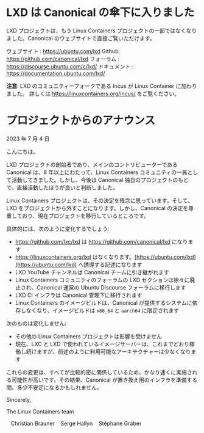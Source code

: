 # LXD は Canonical の傘下に入りました <!-- LXD is now under Canonical -->
<!--
The LXD project is no longer part of the Linux Containers project but can now be found directly on Canonical's websites.
-->
LXD プロジェクトは、もう Linux Containers プロジェクトの一部ではなくなりました。Canonical のウェブサイトで直接ご覧いただけます。

ウェブサイト <!-- Website -->: https://ubuntu.com/lxd
Github: https://github.com/canonical/lxd
フォーラム <!-- Forum -->: https://discourse.ubuntu.com/c/lxd/
ドキュメント <!-- Documentation -->: https://documentation.ubuntu.com/lxd/

<!--
**NOTE**: A community fork of LXD, Incus, is now part of the Linux Containers project.
You can learn more here: https://linuxcontainers.org/incus/
-->
**注意**: LXD のコミュニティーフォークである Incus が Linux Container に加わりました。
詳しくは https://linuxcontainers.org/incus/ をご覧ください。

# プロジェクトからのアナウンス <!-- Project announcement -->
<!--
Date: 4th of July 2023
-->
2023 年 7 月 4 日

<!--
Hello,
-->
こんにちは。

<!--
Canonical, the creator and main contributor of the LXD project has decided that after over 8 years as part of the Linux Containers community, the project would now be better served directly under Canonical’s own set of projects.
-->
LXD プロジェクトの創始者であり、メインのコントリビューターである Canonical は、8 年以上にわたって、Linux Containers コミュニティの一員として活動してきました。しかし、今後は Canonical 独自のプロジェクトのもとで、直接活動したほうが良いと判断しました。

<!--
While the team behind Linux Containers regrets that decision and will be missing LXD as one of its projects, it does respect Canonical’s decision and is now in the process of moving the project over.
-->
Linux Containers プロジェクトは、その決定を残念に思っています。そして、LXD をプロジェクトから外すことになります。しかし、Canonical の決定を尊重しており、現在プロジェクトを移行しているところです。

<!--
Concretely, the expected changes are:
-->
具体的には、次のように変化するでしょう:

- https://github.com/lxc/lxd は <!-- will now become --> https://github.com/canonical/lxd になります
- https://linuxcontainers.org/lxd はなくなります。<!-- will disappear and be replaced with a mention directing users to -->[https://ubuntu.com/lxd](https://ubuntu.com/lxd) へ誘導する記述になります
- LXD YouTube チャンネルは Canonical チームに引き継がれます <!-- The LXD YouTube channel will be handed over to the Canonical team -->
- Linux Containers コミュニティのフォーラムの LXD セクションは徐々に廃止され、Canonical 運営の Ubuntu Discourse フォーラムに移行します <!-- The LXD section on the Linux Containers community forum will slowly be sunset in favor of the Ubuntu Discourse forum run by Canonical -->
- LXD CI インフラは Canonical 管理下に移行されます <!-- The LXD CI infrastructure will be moved under Canonical’s care -->
- Linux Containers のイメージビルドは、Canonical が提供するシステムに依存しなくなり、イメージビルドは `x86_64` と `aarch64` に限定されます <!-- Image building for Linux Containers will no longer be relying on systems provided by Canonical, limiting image building to `x86_64` and `aarch64`. -->

<!--
What will not be changing:
-->
次のものは変化しません:

- その他の Linux Containers プロジェクトは影響を受けません <!-- The rest of the Linux Containers projects remain unaffected -->
- 現在、LXC と LXD で使われているイメージサーバーは、これまでどおり稼働し続けますが、前述のように利用可能なアーキテクチャーは少なくなります <!-- The image server, currently used by both LXC and LXD will keep operating as normal, though with less architectures available as mentioned above -->

<!--
Those changes will likely all happen pretty rapidly as everything is relatively tightly integrated together. As a result, you may notice a bit of bumpiness while Canonical sets up the replacement infrastructure.
-->
これらの変更は、すべてが比較的密に関係しているため、かなり速くに実施される可能性が高いです。その結果、Canonical が置き換え用のインフラを準備する間、多少不安定になるかもしれません。

Sincerely,

The Linux Containers team

&nbsp;&nbsp;  Christian Brauner
&nbsp;&nbsp;  Serge Hallyn
&nbsp;&nbsp;  Stéphane Graber
